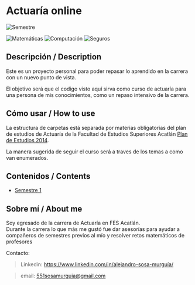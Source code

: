 # Actuaría online
![Semestre](https://img.shields.io/badge/Semestre-1-white)

![Matemáticas](https://img.shields.io/badge/Campo-Matemáticas-blue)
![Computación](https://img.shields.io/badge/Campo-Computación-yellow)
![Seguros](https://img.shields.io/badge/Campo-Seguros-red)

## Descripción / Description
Este es un proyecto personal para poder repasar lo aprendido en la carrera con un nuevo punto de vista. 

El objetivo será que el codigo visto aquí sirva como curso de actuaría para una persona de mis conocimientos, como un repaso intensivo de la carrera.

## Cómo usar / How to use
La estructura de carpetas está separada por materias obligatorias del plan de estudios de Actuaría de la Facultad de Estudios Superiores Acatlán [Plan de Estudios 2014](https://www.acatlan.unam.mx/index.php?id=16).

La manera sugerida de seguir el curso será a traves de los temas a como van enumerados.

## Contenidos / Contents
* [Semestre 1](curriculum/semestre_1/)

## Sobre mí / About me
Soy egresado de la carrera de Actuaría en FES Acatlán.  
Durante la carrera lo que más me gustó fue dar asesorías para ayudar a compañeros de semestres previos al mío y resolver retos matemáticos de profesores

Contacto:
> Linkedin: https://www.linkedin.com/in/alejandro-sosa-murguía/

> email: 551sosamurguia@gmail.com
